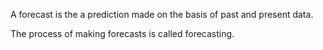 A forecast is the a prediction made on the basis of past and present data.

The process of making forecasts is called forecasting.